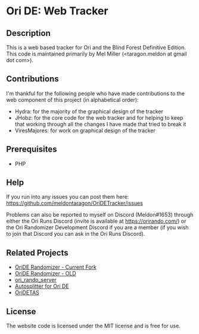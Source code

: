 ﻿# Ori DE: Web Tracker

## Description
This is a web based tracker for Ori and the Blind Forest Definitive Edition.
This code is maintained primarily by Mel Miller (<taragon.meldon at gmail dot com>).

## Contributions
I'm thankful for the following people who have made contributions to the web
component of this project (in alphabetical order):
+ Hydra: for the majority of the graphical design of the tracker
+ JHobz: for the core code for the web tracker and for helping to keep that working
through all the changes I have made that tried to break it
+ ViresMajores: for work on graphical design of the tracker

## Prerequisites
+ PHP

## Help
If you run into any issues you can post them here:
https://github.com/meldontaragon/OriDETracker/issues

Problems can also be reported to myself on Discord (Meldon#1653) through either the
Ori Runs Discord (invite is available at https://orirando.com/) or the Ori 
Randomizer Development Discord if you are a member (if you wish to join that Discord
you can ask in the Ori Runs Discord).

## Related Projects 
* [OriDE Randomizer - Current Fork](https://github.com/turntekGodhead/OriDERandomizer)
* [OriDE Randomizer - OLD](https://github.com/sigmasin/OriDERandomizer)
* [ori_rando_server](https://github.com/turntekGodhead/ori_rando_server)
* [Autosplitter for Ori DE](https://github.com/ShootMe/LiveSplit.OriDE)
* [OriDETAS](https://github.com/ShootMe/OriDETAS)

## License
The website code is licensed under the MIT license and is free for use.
